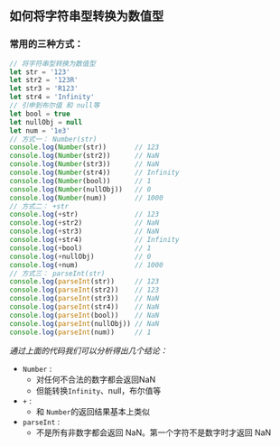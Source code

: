 ## 如何将字符串型转换为数值型

### 常用的三种方式：
```js
// 将字符串型转换为数值型
let str = '123'
let str2 = '123R'
let str3 = 'R123'
let str4 = 'Infinity'
// 引申到布尔值 和 null等
let bool = true
let nullObj = null
let num = '1e3'
// 方式一： Number(str)
console.log(Number(str))       // 123
console.log(Number(str2))      // NaN
console.log(Number(str3))      // NaN
console.log(Number(str4))      // Infinity
console.log(Number(bool))      // 1
console.log(Number(nullObj))   // 0
console.log(Number(num))       // 1000
// 方式二： +str
console.log(+str)              // 123
console.log(+str2)             // NaN
console.log(+str3)             // NaN
console.log(+str4)             // Infinity
console.log(+bool)             // 1
console.log(+nullObj)          // 0
console.log(+num)              // 1000
// 方式三： parseInt(str)
console.log(parseInt(str))     // 123
console.log(parseInt(str2))    // 123
console.log(parseInt(str3))    // NaN
console.log(parseInt(str4))    // NaN
console.log(parseInt(bool))    // NaN
console.log(parseInt(nullObj)) // NaN
console.log(parseInt(num))     // 1
```

*通过上面的代码我们可以分析得出几个结论：*
- `Number` : 
    - 对任何不合法的数字都会返回NaN
    - 但能转换`Infinity`、null，布尔值等
- `+` :
    - 和 `Number`的返回结果基本上类似
- `parseInt` : 
    - 不是所有非数字都会返回 NaN。第一个字符不是数字时才返回 NaN

